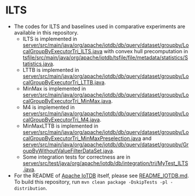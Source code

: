 <!--

    Licensed to the Apache Software Foundation (ASF) under one
    or more contributor license agreements.  See the NOTICE file
    distributed with this work for additional information
    regarding copyright ownership.  The ASF licenses this file
    to you under the Apache License, Version 2.0 (the
    "License"); you may not use this file except in compliance
    with the License.  You may obtain a copy of the License at
    
        http://www.apache.org/licenses/LICENSE-2.0
    
    Unless required by applicable law or agreed to in writing,
    software distributed under the License is distributed on an
    "AS IS" BAstepSIS, WITHOUT WARRANTIES OR CONDITIONS OF ANY
    KIND, either express or implied.  See the License for the
    specific language governing permissions and limitations
    under the License.

-->

# ILTS
- The codes for ILTS and baselines used in comparative experiments are available in this repository.
    - ILTS is implemented in [server/src/main/java/org/apache/iotdb/db/query/dataset/groupby/LocalGroupByExecutorTri_ILTS.java](server/src/main/java/org/apache/iotdb/db/query/dataset/groupby/LocalGroupByExecutorTri_ILTS.java) with convex hull precomputation in [tsfile/src/main/java/org/apache/iotdb/tsfile/file/metadata/statistics/Statistics.java](tsfile/src/main/java/org/apache/iotdb/tsfile/file/metadata/statistics/Statistics.java).
    - LTTB is implemented in [server/src/main/java/org/apache/iotdb/db/query/dataset/groupby/LocalGroupByExecutorTri_LTTB.java](server/src/main/java/org/apache/iotdb/db/query/dataset/groupby/LocalGroupByExecutorTri_LTTB.java).
    - MinMax is implemented in [server/src/main/java/org/apache/iotdb/db/query/dataset/groupby/LocalGroupByExecutorTri_MinMax.java](server/src/main/java/org/apache/iotdb/db/query/dataset/groupby/LocalGroupByExecutorTri_MinMax.java).
    - M4 is implemented in [server/src/main/java/org/apache/iotdb/db/query/dataset/groupby/LocalGroupByExecutorTri_M4.java](server/src/main/java/org/apache/iotdb/db/query/dataset/groupby/LocalGroupByExecutorTri_M4.java).
    - MinMaxLTTB is implemented in [server/src/main/java/org/apache/iotdb/db/query/dataset/groupby/LocalGroupByExecutorTri_MinMaxPreselection.java](server/src/main/java/org/apache/iotdb/db/query/dataset/groupby/LocalGroupByExecutorTri_MinMaxPreselection.java) and [server/src/main/java/org/apache/iotdb/db/query/dataset/groupby/GroupByWithoutValueFilterDataSet.java](server/src/main/java/org/apache/iotdb/db/query/dataset/groupby/GroupByWithoutValueFilterDataSet.java).
    - Some integration tests for correctness are in [server/src/test/java/org/apache/iotdb/db/integration/tri/MyTest_ILTS.java](server/src/test/java/org/apache/iotdb/db/integration/tri/MyTest_ILTS.java).
- For the README of [Apache IoTDB](https://iotdb.apache.org/) itself, please see [README_IOTDB.md](README_IOTDB.md). To build this repository, run `mvn clean package -DskipTests -pl -distribution`.
